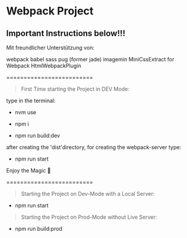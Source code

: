 # Webpack Project

## Important Instructions below!!!



Mit freundlicher Unterstützung von:

  webpack
  babel
  sass
  pug (former jade)
  imagemin
  MiniCssExtract for Webpack
  HtmlWebpackPlugin


=========================
> First Time starting the Project in DEV Mode:

type in the terminal:

-  nvm use  <!-- this will use the correct node version. no need to do that, when zou already installed volta -->

-  npm i  <!-- this will install all the dev-dependencies that zou will need for the project -->

-  npm run build:dev <!-- this will create the dist directory with de dev-production build -->

after creating the 'dist'directory, for creating the webpack-server type:

-  npm run start <!-- will start the webpack life server with browser synchronisation -->

Enjoy the Magic :unicorn:

=========================

> Starting the Project on Dev-Mode with a Local Server:

-  npm run start

> Starting the Project on Prod-Mode without Live Server:

- npm run build:prod

